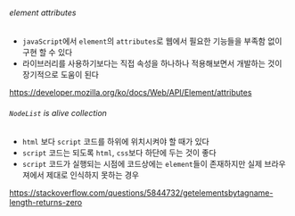 ###### element attributes
  
- `javaScript`에서 `element`의 `attributes`로 웹에서 필요한 기능들을 부족함 없이 구현 할 수 있다  
- 라이브러리를 사용하기보다는 직접 속성을 하나하나 적용해보면서 개발하는 것이 장기적으로 도움이 된다  
  
https://developer.mozilla.org/ko/docs/Web/API/Element/attributes
  
###### `NodeList` is alive collection
  
- `html` 보다 `script` 코드를 하위에 위치시켜야 할 때가 있다
- `script` 코드는 되도록 `html`, `css`보다 하단에 두는 것이 좋다
- `script` 코드가 실행되는 시점에 코드상에는 `element`들이 존재하지만 실제 브라우져에서 제대로 인식하지 못하는 경우
  
https://stackoverflow.com/questions/5844732/getelementsbytagname-length-returns-zero
